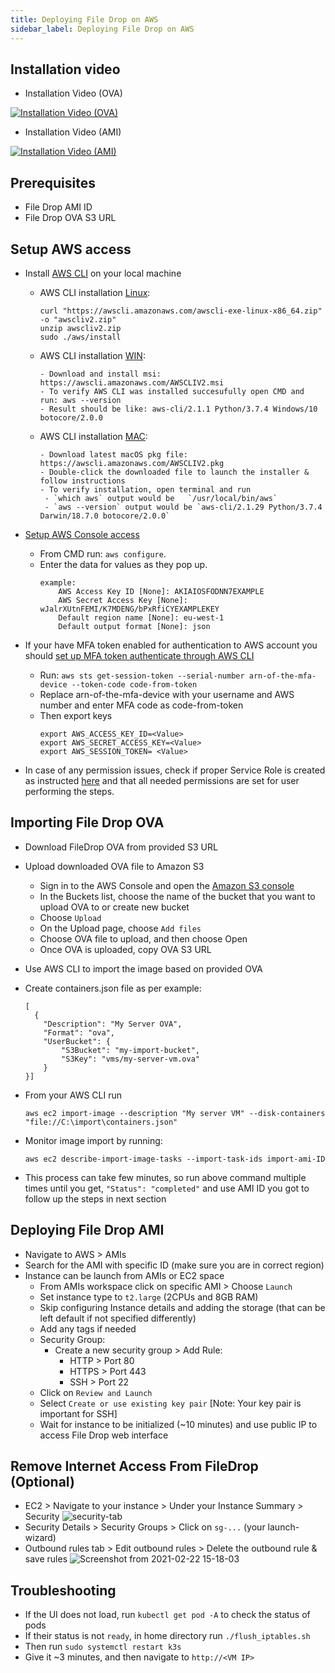 ```yaml
---
title: Deploying File Drop on AWS
sidebar_label: Deploying File Drop on AWS
---
```


## Installation video 
- Installation Video (OVA)

[![Installation Video (OVA)](https://img.youtube.com/vi/yaBPLn9ISSg/hqdefault.jpg)](https://www.youtube.com/watch?v=yaBPLn9ISSg&feature=youtu.be)

- Installation Video (AMI)

[![Installation Video (AMI)](https://img.youtube.com/vi/XvU87KX_Cbc/hqdefault.jpg)](http://www.youtube.com/watch?v=XvU87KX_Cbc)


## Prerequisites 

- File Drop AMI ID 
- File Drop OVA S3 URL

## Setup AWS access

- Install [AWS CLI](https://docs.aws.amazon.com/cli/latest/userguide/install-cliv2.html) on your local machine

    - AWS CLI installation [Linux](https://docs.aws.amazon.com/cli/latest/userguide/install-cliv2-linux.html):
        ```
        curl "https://awscli.amazonaws.com/awscli-exe-linux-x86_64.zip" -o "awscliv2.zip"
        unzip awscliv2.zip
        sudo ./aws/install
        ```
    
    - AWS CLI installation [WIN](https://docs.aws.amazon.com/cli/latest/userguide/install-cliv2-windows.html):
        ```
        - Download and install msi: https://awscli.amazonaws.com/AWSCLIV2.msi
        - To verify AWS CLI was installed succesufully open CMD and run: aws --version
        - Result should be like: aws-cli/2.1.1 Python/3.7.4 Windows/10 botocore/2.0.0
        ```
    - AWS CLI installation [MAC](https://docs.aws.amazon.com/cli/latest/userguide/install-cliv2-mac.html):
        ```
        - Download latest macOS pkg file: https://awscli.amazonaws.com/AWSCLIV2.pkg
        - Double-click the downloaded file to launch the installer & follow instructions
        - To verify installation, open terminal and run
         - `which aws` output would be   `/usr/local/bin/aws` 
         - `aws --version` output would be `aws-cli/2.1.29 Python/3.7.4 Darwin/18.7.0 botocore/2.0.0`

        ```

- [Setup AWS Console access](https://docs.aws.amazon.com/cli/latest/userguide/cli-configure-quickstart.html)
    - From CMD run: `aws configure`. 
    - Enter the data for values as they pop up.
        ```
        example:
            AWS Access Key ID [None]: AKIAIOSFODNN7EXAMPLE
            AWS Secret Access Key [None]: wJalrXUtnFEMI/K7MDENG/bPxRfiCYEXAMPLEKEY
            Default region name [None]: eu-west-1
            Default output format [None]: json
        ```
- If your have MFA token enabled for authentication to AWS account you should [set up MFA token authenticate through AWS CLI](https://aws.amazon.com/premiumsupport/knowledge-center/authenticate-mfa-cli/)
    - Run: `aws sts get-session-token --serial-number arn-of-the-mfa-device --token-code code-from-token`
    - Replace arn-of-the-mfa-device with your username and AWS number and enter MFA code as code-from-token 
    - Then export keys
      ```
      export AWS_ACCESS_KEY_ID=<Value>
      export AWS_SECRET_ACCESS_KEY=<Value>
      export AWS_SESSION_TOKEN= <Value>
      ```
- In case of any permission issues, check if proper Service Role is created as instructed [here](https://docs.aws.amazon.com/vm-import/latest/userguide/vmie_prereqs.html#vmimport-role) and that all needed permissions are set for user performing the steps. 

## Importing File Drop OVA

- Download FileDrop OVA from provided S3 URL
- Upload downloaded OVA file to Amazon S3
   - Sign in to the AWS Console and open the [Amazon S3 console](https://console.aws.amazon.com/s3/)
   - In the Buckets list, choose the name of the bucket that you want to upload OVA to or create new bucket
   - Choose `Upload`
   - On the Upload page, choose `Add files`
   - Choose OVA file to upload, and then choose Open
   - Once OVA is uploaded, copy OVA S3 URL
- Use AWS CLI to import the image based on provided OVA
- Create containers.json file as per example:

  ```
  [
    {
      "Description": "My Server OVA",
      "Format": "ova",
      "UserBucket": {
          "S3Bucket": "my-import-bucket", 
          "S3Key": "vms/my-server-vm.ova" 
      }
  }]
  ```
- From your AWS CLI run 

  ```
  aws ec2 import-image --description "My server VM" --disk-containers "file://C:\import\containers.json"
  ```

- Monitor image import by running: 

  ```
  aws ec2 describe-import-image-tasks --import-task-ids import-ami-ID
  ```
- This process can take few minutes, so run above command multiple times until you get, `"Status": "completed"` and use AMI ID you got to follow up the steps in next section


## Deploying File Drop AMI

- Navigate to AWS > AMIs
- Search for the AMI with specific ID (make sure you are in correct region)
- Instance can be launch from AMIs or EC2 space
    - From AMIs workspace click on specific AMI > Choose `Launch` 
    - Set instance type to `t2.large` (2CPUs and 8GB RAM)
    - Skip configuring Instance details and adding the storage (that can be left default if not specified differently)
    - Add any tags if needed
    - Security Group: 
      - Create a new security group > Add Rule:
        - HTTP > Port 80 
        - HTTPS > Port 443 
        - SSH > Port 22
    - Click on `Review and Launch`
    - Select `Create or use existing key pair` [Note: Your key pair is important for SSH]
    - Wait for instance to be initialized (~10 minutes) and use public IP to access File Drop web interface

## Remove Internet Access From FileDrop (Optional)

- EC2 > Navigate to your instance > Under your Instance Summary > Security
![security-tab](https://user-images.githubusercontent.com/60857664/108712705-d735df00-751f-11eb-9bdb-388cbf43a687.png)
- Security Details > Security Groups > Click on `sg-...` (your launch-wizard)
- Outbound rules tab > Edit outbound rules > Delete the outbound rule & save rules
![Screenshot from 2021-02-22 15-18-03](https://user-images.githubusercontent.com/60857664/108713672-36e0ba00-7521-11eb-93d1-e10246562216.png)


## Troubleshooting
- If the UI does not load, run `kubectl get pod -A` to check the status of pods
- If their status is not `ready`, in home directory run `./flush_iptables.sh`
- Then run `sudo systemctl restart k3s`
- Give it ~3 minutes, and then navigate to `http://<VM IP>`
